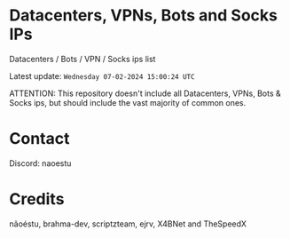 # Datacenters, VPNs, Bots and Socks IPs
 
Datacenters / Bots / VPN / Socks ips list

Latest update: `Wednesday 07-02-2024 15:00:24 UTC` 

ATTENTION: This repository doesn't include all Datacenters, VPNs, Bots & Socks ips, 
but should include the vast majority of common ones.

# Contact
Discord: naoestu

# Credits
nãoéstu, brahma-dev, scriptzteam, ejrv, X4BNet and TheSpeedX
